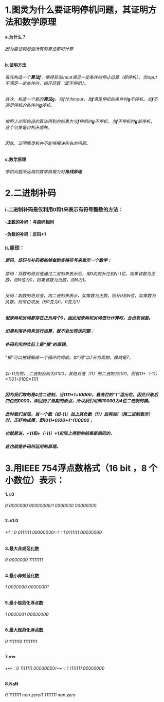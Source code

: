 # 1.图灵为什么要证明停机问题，其证明方法和数学原理
#### a.为什么？
###### 因为要证明是否所有的算法都可计算
#### b.证明方法
###### 首先构造一个**算法f**，使得其在input满足一定条件时停止运算（即停机），当input不满足一定条件时，循环运算（即不停机）。
###### 其次，构造一个新的**算法g**，将f作为input，当**f**满足停机的条件时**g**不停机，当**f**不满足停机的条件时**g**停机。
###### 按照上述所构造的算法得到的结果为当**f**停机时**g**不停机，当**f**不停机时**g**却停机，这个结果是自相矛盾的，
###### 因此，证明图灵机并不能够解决所有的问题。
#### c.数学原理
###### 停机问题所运用的数学原理为对**角线原理**


# 2.二进制补码
### i.二进制补码是仅利用0和1来表示**有符号整数**的方法：
#### -正数的补码：与原码相同
#### -负数的补码：反码+1
### ii.原理：
##### 原码，反码与补码都能够做到省略符号来表示一个数字：
###### 原码：将数的绝对值通过二进制来表示后，用0向前补位到N-1位，如果该数为正数，则N位为0，如果该数为负数，则N为1。
###### 反码：取数的绝对值，用二进制来表示，如果数为正数，则补0到N位，如果数为负数，则每位取反（即1变为0，0变为1）
##### 但原码和反码都存在正负两个0，因此用原码和反码进行计算时，会出现误差。
##### 如果利用补码来进行运算，就不会出现该问题：
##### 补码利用的实际上是“模”的原理。
###### “模”可以被理解成一个循环的周期，如“周”以7天为周期，模就是7。
###### 以-11为例，,二进制反码为0100，其绝对值（11）的二进制为1101，则有11+（-11）=1101+0100=1111
##### 因为我们取的是4位二进制，当1111+1=10000，最高位的“1”溢出位，因此只取后四位的0000，即回到了周期的原点，所以我们可知10000为4位二进制的模。
##### 此时我们发现，当一个数（如-11）加上其负数（11）后再加1（用二进制表示）时，正好构成模，即1011+0100+1=(1)0000 ，
##### 也就是说，+11和+（-11）+1实际上得到的结果是相同的，
##### 这也就是补码所运用的原理。

# 3.用IEEE 754浮点数格式（16 bit ，8 个小数位）表示：
#### 1.±0
###### 0 0000000 00000000/1 0000000 00000000
#### 2.±1.0
###### +1：0 0111111 00000000/-1：1 0111111 00000000
#### 3.最大非规范化数
###### 0 0000000 11111111
#### 4.最小非规范化数
###### 1 0000000 00000001
#### 5.最小规范化浮点数
###### 1 0000001 00000000
#### 6.最大规范化浮点数
###### 0 1111110 11111111
#### 7.±∞
###### +∞：0 1111111 00000000/-∞：1 1111111 00000000
#### 8.NaN
###### 0 1111111 non zero/1 1111111 non zero

